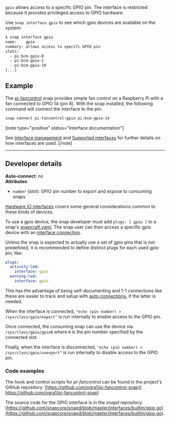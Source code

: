 `gpio` allows access to a specific GPIO pin. The interface is restricted because it provides privileged access to GPIO hardware.


Use  `snap interface gpio` to see which gpio devices are available on the system:

```bash
$ snap interface gpio
name:    gpio
summary: allows access to specifc GPIO pin
slots:
  - pi:bcm-gpio-0
  - pi:bcm-gpio-1
  - pi:bcm-gpio-10
[...]
```

<h2 id='heading--example'>Example</h2>

The [pi-fancontrol](https://snapcraft.io/pi-fancontrol) snap provides simple fan control on a Raspberry Pi with a fan connected to GPIO 14 (pin 8). With the snap installed, the following command will connect the interface to the pin:

```bash
snap connect pi-fancontrol:gpio pi:bcm-gpio-14
```

[note type="positive" status="Interface documentation"]

See [Interface management](/t/interface-management/6154) and [Supported interfaces](/t/supported-interfaces/7744) for further details on how interfaces are used.
[/note]

---

<h2 id='heading--dev-details'>Developer details </h2>

**Auto-connect**: no</br>
**Attributes**:
 * `number` (slot): GPIO pin number to export and expose to consuming snaps

[Hardware IO interfaces](/t/hardware-io-interfaces/35421) covers some general considerations common to these kinds of devices.

To use a gpio device, the snap developer must add `plugs: [ gpio ]` to a snap's [snapcraft.yaml](/t/the-snapcraft-format/8337). The snap user can then access a specific gpio device with an [interface connection](/t/interface-management/6154#heading--manual-connections).

Unless the snap is expected to actually use a set of gpio pins that is not predefined,  it is recommended to define distinct plugs for each used gpio pin, like:

```yaml
plugs:
  activity-led:
    interface: gpio
  warning-led:
    interface: gpio
```

This has the advantage of being self-documenting and 1-1  connections like these are easier to track and setup with [auto-connections](/t/the-interface-auto-connection-mechanism/20179), if the latter is needed.

When the interface is connected, `"echo (pin number) > /sys/class/gpio/export"`  is run internally to enable access to the GPIO pin.

Once connected, the consuming snap can use the device via `/sys/class/gpio/gpioN` where `N` is the pin number specified by the connected slot.

Finally, when the interface is disconnected,  `"echo (pin number) > /sys/class/gpio/unexport"`  is run internally to disable access to the GPIO pin.

<h3 id='heading-code'>Code examples</h3>

The hook and control scripts for _pi-fancontrol_ can be found in the project's GitHub repository: [https://github.com/ogra1/pi-fancontrol-snap]( https://github.com/ogra1/pi-fancontrol-snap)

The source code for the GPIO interface is in the _snapd_ repository: [https://github.com/snapcore/snapd/blob/master/interfaces/builtin/gpio.go](https://github.com/snapcore/snapd/blob/master/interfaces/builtin/gpio.go).